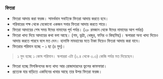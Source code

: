 ### **ফিতরা**
* ফিতরা আদায় করা ফরজ। সামর্থবান সবাইকে ফিতরা আদায় করতে হবে।
* পরিবারের পক্ষ থেকে যেকোনো একজন সবার ফিতরা আদায় করতে পারে।
* ফিতরা আদায়ের শেষ সময় ঈদের নামাযের পূর্ব পর্যন্ত। (২৮ রমজান থেকে ঈদের নামাযের আগ পর্যন্ত)
* ফিতরা খাদ্য দিয়ে আদায়ের কথা বলা আছে। (গম, ভুট্টা, খেজুর, ফনির ও কিছমিছ)। স্কলাররা অন্য খাদ্য দিয়েও আদায় করতে পারবে বলে মত দেন।  হানাফি মাযহাবের মতে টাকা দিয়েও ফিতরা আদায় করা যাবে।
* ফিতরার পরিমান হচ্ছে - ১ ছা (৪ মুদ্)।
> ১ মুদ হচ্ছে ১ কোষ পরিমান। স্কলাররা এটা (২.৪ থেকে ৩.৩) কেজি পর্যন্ত মত দিয়েছেন।
* ফিতরা হচ্ছে মিসকিনদের জন্য খাদ্য আর রোজাদারদের ভুলের কাফফারা।
* প্রত্যেক যার বাড়িতে একদিনের খাবার আছে তার উপর ফিতরা ফরজ।